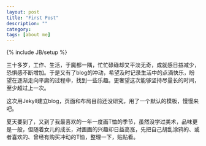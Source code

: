```yaml
---
layout: post
title: "First Post"
description: ""
category: 
tags: [about me]
---
```

{% include JB/setup %}


三十多岁，工作、生活，于魔都一隅，忙忙碌碌却又平淡无奇，成就感日益减少，恐惧感不断增加。于是又有了blog的冲动，希望及时记录生活中的点滴快乐，盼望在逐渐走向平庸的过程中，找到一些乐趣。更奢望这次能够坚持尽量长的时间，至少超过上一次。

这次用Jekyll建立blog，页面和布局目前还没研究，用了一个默认的模板，慢慢来吧。

夏天要到了，又到了我最喜欢的一年一度画T恤的季节，虽然没学过美术，品味更是一般，但随着女儿的成长，对画画的兴趣却日益高涨，先把自己胡乱涂鸦的、或者喜欢的、曾经有购买冲动的T恤，整理一下，贴贴看。
